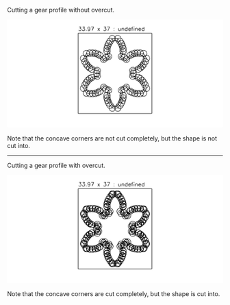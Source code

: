 
Cutting a gear profile without overcut.

![Image](example.img.1.png)

Note that the concave corners are not cut completely, but the shape is not cut into.


---


Cutting a gear profile with overcut.

![Image](example.img.2.png)

Note that the concave corners are cut completely, but the shape is cut into.
